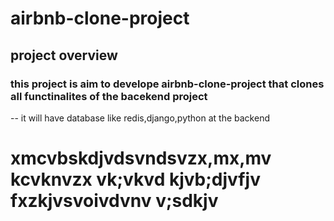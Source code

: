 # airbnb-clone-project

## project overview
### this project is aim to develope airbnb-clone-project that clones all functinalites of the bacekend project

-- it will have database like redis,django,python at the backend


# xmcvbskdjvdsvndsvzx,mx,mv kcvknvzx vk;vkvd kjvb;djvfjv fxzkjvsvoivdvnv  v;sdkjv
